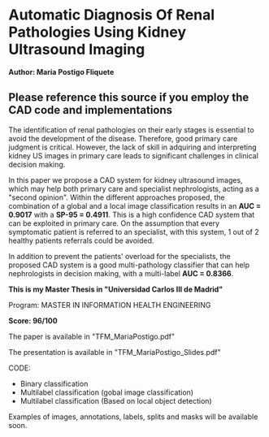 # Automatic Diagnosis Of Renal Pathologies Using Kidney Ultrasound Imaging

**Author: María Postigo Fliquete**
## **Please reference this source if you employ the CAD code and implementations**

The identification of renal pathologies on their early stages is essential to avoid the development of the disease. Therefore, good primary care judgment is critical. However, the lack of skill in adquiring and interpreting kidney US images in primary care leads to significant challenges in clinical decision making.

In this paper we propose a CAD system for kidney ultrasound images, which may help both primary care and specialist nephrologists, acting as a "second opinion". Within the different approaches proposed, the combination of a global and a local image classification results in an **AUC = 0.9017** with a **SP-95 = 0.4911**. This is a high confidence CAD system that can be exploited in primary care. On the assumption that every symptomatic patient is referred to an specialist, with this system, 1 out of 2 healthy patients referrals could be avoided. 

In addition to prevent the patients' overload for the specialists, the proposed CAD system is a good multi-pathology classifier that can help nephrologists in decision making, with a multi-label **AUC = 0.8366**.

**This is my Master Thesis in "Universidad Carlos III de Madrid"**

Program: MASTER IN INFORMATION HEALTH ENGINEERING

**Score: 96/100**

The paper is available in "TFM_MariaPostigo.pdf"

The presentation is available in "TFM_MariaPostigo_Slides.pdf"

CODE:
* Binary classification
* Multilabel classification (gobal image classification)
* Multilabel classification (Based on local object detection)

Examples of images, annotations, labels, splits and masks will be available soon.
